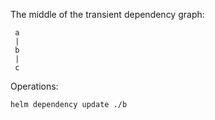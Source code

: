 The middle of the transient dependency graph:

```
 a
 |
 b
 |
 c 
```

Operations:

```bash
helm dependency update ./b
```